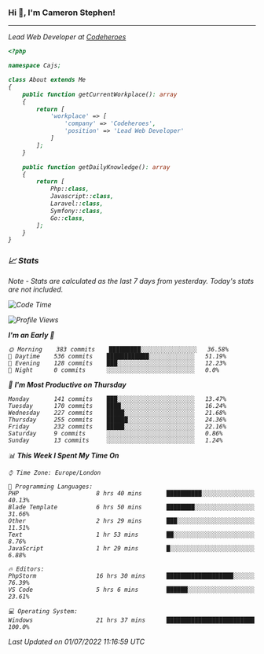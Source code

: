 ### Hi 👋, I'm Cameron Stephen!
<hr>
<p><em>Lead Web Developer at <a href="https://codeheroes.co.uk">Codeheroes</a></p>


```php
<?php

namespace Cajs;

class About extends Me
{
    public function getCurrentWorkplace(): array
    {
        return [
            'workplace' => [
                'company' => 'Codeheroes',
                'position' => 'Lead Web Developer'
            ]
        ];
    }

    public function getDailyKnowledge(): array
    {
        return [
            Php::class,
            Javascript::class,
            Laravel::class,
            Symfony::class,
            Go::class,
        ];
    }
}
```

### 📈 Stats
<p><em>Note - Stats are calculated as the last 7 days from yesterday. Today's stats are not included.</em></p>


<!--START_SECTION:waka-->
![Code Time](http://img.shields.io/badge/Code%20Time-2%2C985%20hrs%2038%20mins-blue)

![Profile Views](http://img.shields.io/badge/Profile%20Views-0-blue)

**I'm an Early 🐤** 

```text
🌞 Morning    383 commits    █████████░░░░░░░░░░░░░░░░   36.58% 
🌆 Daytime    536 commits    ████████████░░░░░░░░░░░░░   51.19% 
🌃 Evening    128 commits    ███░░░░░░░░░░░░░░░░░░░░░░   12.23% 
🌙 Night      0 commits      ░░░░░░░░░░░░░░░░░░░░░░░░░   0.0%

```
📅 **I'm Most Productive on Thursday** 

```text
Monday       141 commits    ███░░░░░░░░░░░░░░░░░░░░░░   13.47% 
Tuesday      170 commits    ████░░░░░░░░░░░░░░░░░░░░░   16.24% 
Wednesday    227 commits    █████░░░░░░░░░░░░░░░░░░░░   21.68% 
Thursday     255 commits    ██████░░░░░░░░░░░░░░░░░░░   24.36% 
Friday       232 commits    █████░░░░░░░░░░░░░░░░░░░░   22.16% 
Saturday     9 commits      ░░░░░░░░░░░░░░░░░░░░░░░░░   0.86% 
Sunday       13 commits     ░░░░░░░░░░░░░░░░░░░░░░░░░   1.24%

```


📊 **This Week I Spent My Time On** 

```text
⌚︎ Time Zone: Europe/London

💬 Programming Languages: 
PHP                      8 hrs 40 mins       ██████████░░░░░░░░░░░░░░░   40.13% 
Blade Template           6 hrs 50 mins       ████████░░░░░░░░░░░░░░░░░   31.66% 
Other                    2 hrs 29 mins       ███░░░░░░░░░░░░░░░░░░░░░░   11.51% 
Text                     1 hr 53 mins        ██░░░░░░░░░░░░░░░░░░░░░░░   8.76% 
JavaScript               1 hr 29 mins        █░░░░░░░░░░░░░░░░░░░░░░░░   6.88%

🔥 Editors: 
PhpStorm                 16 hrs 30 mins      ███████████████████░░░░░░   76.39% 
VS Code                  5 hrs 6 mins        ██████░░░░░░░░░░░░░░░░░░░   23.61%

💻 Operating System: 
Windows                  21 hrs 37 mins      █████████████████████████   100.0%

```


 Last Updated on 01/07/2022 11:16:59 UTC
<!--END_SECTION:waka-->

